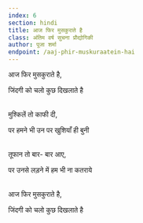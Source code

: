 ```yaml
---
index: 6
section: hindi
title: आज फिर मुसकुराते है
class: अंतिम वर्ष सुचना प्रौद्योगिकी
author: पूजा शर्मा
endpoint: /aaj-phir-muskuraatein-hai
---
```


आज फिर मुसकुराते है,

जिंदगी को चलो कुछ दिखलाते है <br><br>

मुश्किलें तो काफी दी,

पर हमने भी उन पर खुशियाँ ही बुनी <br><br>

तूफान तो बार- बार आए,

पर उनसे लड़ने में हम भी ना कतराये<br><br>

आज फिर मुसकुराते है,

जिंदगी को चलो कुछ दिखलाते है<br><br>
